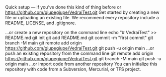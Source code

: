 Quick setup — if you’ve done this kind of thing before
or	
https://github.com/giupegiupe/VedraiTest.git
Get started by creating a new file or uploading an existing file. We recommend every repository include a README, LICENSE, and .gitignore.

…or create a new repository on the command line
echo "# VedraiTest" >> README.md
git init
git add README.md
git commit -m "first commit"
git branch -M main
git remote add origin https://github.com/giupegiupe/VedraiTest.git
git push -u origin main
…or push an existing repository from the command line
git remote add origin https://github.com/giupegiupe/VedraiTest.git
git branch -M main
git push -u origin main
…or import code from another repository
You can initialize this repository with code from a Subversion, Mercurial, or TFS project.
